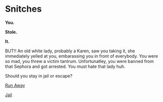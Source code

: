 # Snitches
**You.**

**Stole.**

**It.**

BUT!!  An old white lady, probably a Karen, saw you taking it, she immediately yelled at you, embarassing you in front of everybody.  You were so mad, you threw a victim tantrum.  Unfortunatley, you were banned from that Sephora and got arrested.  You must hate that lady huh.

Should you stay in jail or escape?

[Run Away](../sephora/run.md)

[Jail](../sephora/jail.md)
